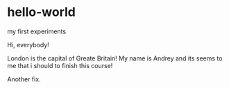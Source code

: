 # hello-world
my first experiments

Hi, everybody!

London is the capital of Greate Britain!
My name is Andrey and its seems to me that i should to finish this course!

Another fix.

